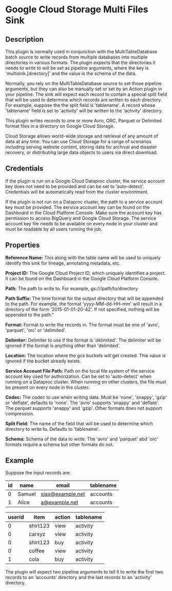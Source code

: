 # Google Cloud Storage Multi Files Sink

Description
-----------
This plugin is normally used in conjunction with the MultiTableDatabase batch source to write records from multiple
databases into multiple directories in various formats. The plugin expects that the directories it needs to write to
will be set as pipeline arguments, where the key is 'multisink.[directory]' and the value is the schema of the data.

Normally, you rely on the MultiTableDatabase source to set those pipeline arguments, but they can also be manually
set or set by an Action plugin in your pipeline. The sink will expect each record to contain a special split field
that will be used to determine which records are written to each directory. For example, suppose the
the split field is 'tablename'. A record whose 'tablename' field is set to 'activity' will be written to the 'activity'
directory.

This plugin writes records to one or more Avro, ORC, Parquet or Delimited format files in a directory on 
Google Cloud Storage.

Cloud Storage allows world-wide storage and retrieval of any amount of data at any time.
You can use Cloud Storage for a range of scenarios including serving website content,
storing data for archival and disaster recovery,
or distributing large data objects to users via direct download.


Credentials
-------------
If the plugin is run on a Google Cloud Dataproc cluster, the service account key does not need to be
provided and can be set to 'auto-detect'.
Credentials will be automatically read from the cluster environment.

If the plugin is not run on a Dataproc cluster, the path to a service account key must be provided.
The service account key can be found on the Dashboard in the Cloud Platform Console.
Make sure the account key has permission to access BigQuery and Google Cloud Storage.
The service account key file needs to be available on every node in your cluster and
must be readable by all users running the job.

Properties
----------
**Reference Name:** This along with the table name will be used to uniquely identify this sink for lineage, 
annotating metadata, etc.

**Project ID:** The Google Cloud Project ID, which uniquely identifies a project.
It can be found on the Dashboard in the Google Cloud Platform Console.

**Path:** The path to write to. For example, gs://<bucket>/path/to/directory

**Path Suffix:** The time format for the output directory that will be appended to the path.
For example, the format 'yyyy-MM-dd-HH-mm' will result in a directory of the form '2015-01-01-20-42'.
If not specified, nothing will be appended to the path."

**Format:** Format to write the records in.
The format must be one of 'avro', 'parquet', 'orc' or 'delimited'.

**Delimiter:** Delimiter to use if the format is 'delimited'.
The delimiter will be ignored if the format is anything other than 'delimited'.

**Location:** The location where the gcs buckets will get created. This value is ignored if the bucket already exists.

**Service Account File Path:** Path on the local file system of the service account key used for
authorization. Can be set to 'auto-detect' when running on a Dataproc cluster.
When running on other clusters, the file must be present on every node in the cluster.

**Codec:** The codec to use when writing data. Must be 'none', 'snappy', 'gzip' or 'deflate', defaults to 'none'. 
The 'avro' supports 'snappy' and 'deflate'. The parquet supports 'snappy' and 'gzip'. 
Other formats does not support compression.

**Split Field:** The name of the field that will be used to determine which directory to write to. 
Defaults to 'tablename'.

**Schema:** Schema of the data to write.
The 'avro' and 'parquet' abd 'orc' formats require a schema but other formats do not.

Example
-------

Suppose the input records are:

| id  | name     | email            | tablename |
| --- | -------- | ---------------- | --------- |
| 0   | Samuel   | sjax@example.net | accounts  |
| 1   | Alice    | a@example.net    | accounts  |


| userid | item     | action | tablename |
| ------ | -------- | ------ | --------- |
| 0      | shirt123 | view   | activity  |
| 0      | carxyz   | view   | activity  |
| 0      | shirt123 | buy    | activity  |
| 0      | coffee   | view   | activity  |
| 1      | cola     | buy    | activity  |

The plugin will expect two pipeline arguments to tell it to write the first two records to an 'accounts' directory and
the last records to an 'activity' directory.
